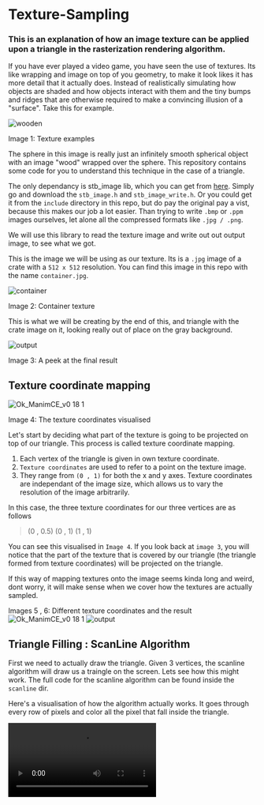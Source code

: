 # Texture-Sampling
### This is an explanation of how an image texture can be applied upon a triangle in the rasterization rendering algorithm.

If you have ever played a video game, you have seen the use of textures. Its like wrapping and image on top of you geometry, to make it look likes it has more detail that it actually does. Instead of realistically simulating how objects are shaded and how objects interact with them and the tiny bumps and ridges that are otherwise required to make a convincing illusion of a "surface". Take this for example.

![wooden](https://raw.githubusercontent.com/Bruhout/Texture-Sampling/main/images/wooden.jpg)

Image 1: Texture examples

The sphere in this image is really just an infinitely smooth spherical object with an image "wood" wrapped over the sphere. This repository contains some code for you to understand this technique in the case of a triangle.

The only dependancy is stb_image lib, which you can get from [here](https://github.com/nothings/stb/tree/master). Simply go and download the `stb_image.h` and `stb_image_write.h`. Or you could get it from the `include` directory in this repo, but do pay the original pay a vist, because this makes our job a lot easier. Than trying to write `.bmp` or `.ppm` images ourselves, let alone all the compressed formats like `.jpg / .png`.

We will use this library to read the texture image and write out out output image, to see what we got.


This is the image we will be using as our texture. Its is a `.jpg` image of a crate with a `512 x 512` resolution. You can find this image in this repo with the name `container.jpg`.


![container](https://raw.githubusercontent.com/Bruhout/Texture-Sampling/main/images/container.jpg)

Image 2: Container texture

This is what we will be creating by the end of this, and triangle with the crate image on it, looking really out of place on the gray background.

![output](https://raw.githubusercontent.com/Bruhout/Texture-Sampling/main/images/output.png)

Image 3: A peek at the final result

## Texture coordinate mapping

![Ok_ManimCE_v0 18 1](https://raw.githubusercontent.com/Bruhout/Texture-Sampling/main/images/Ok_ManimCE_v0.18.1.png)

Image 4: The texture coordinates visualised

Let's start by deciding what part of the texture is going to be projected on top of our triangle. This process is called texture coordinate mapping.
1. Each vertex of the triangle is given in own texture coordinate.
2. `Texture coordinates` are used to refer to a point on the texture image.
3. They range from `(0 , 1)` for both the x and y axes. Texture coordinates are independant of the image size, which allows us to vary the resolution of the image arbitrarily.

In this case, the three texture coordinates for our three vertices are as follows
> (0 , 0.5)
> (0 , 1)
> (1 , 1)

You can see this visualised in `Image 4`. If you look back at `image 3`, you will notice that the part of the texture that is covered by our triangle (the triangle formed from texture coordinates) will be projected on the triangle.

If this way of mapping textures onto the image seems kinda long and weird, dont worry, it will make sense when we cover how the textures are actually sampled.

Images 5 , 6: Different texture coordinates and the result
![Ok_ManimCE_v0 18 1](https://raw.githubusercontent.com/Bruhout/Texture-Sampling/main/images/scene_ManimCE_v0.18.1.png)
![output](https://raw.githubusercontent.com/Bruhout/Texture-Sampling/main/images/example.png)


## Triangle Filling : ScanLine Algorithm
First we need to actually draw the triangle. Given 3 vertices, the scanline algorithm will draw us a traingle on the screen. Lets see how this might work. The full code for the scanline algorithm can be found inside the `scanline` dir.

Here's a visualisation of how the algorithm actually works. It goes through every row of pixels and color all the pixel that fall inside the triangle.

![visual](https://github.com/Bruhout/Texture-Sampling/blob/main/scanline.mp4)



